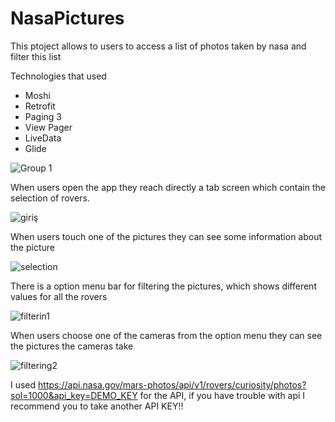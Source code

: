# NasaPictures

This ptoject allows to users to access a list of photos taken by nasa and filter this list

Technologies that used 

* Moshi
* Retrofit
* Paging 3
* View Pager
* LiveData
* Glide

![Group 1](https://user-images.githubusercontent.com/72108390/118377082-69f09200-b5d4-11eb-8472-46c0a68be187.png)

When users open the app they reach directly a tab screen which contain the selection of rovers.

![giriş](https://user-images.githubusercontent.com/72108390/118377177-a3c19880-b5d4-11eb-96c2-ba75effbfb55.png)

When users touch one of the pictures they can see some information about the picture

![selection](https://user-images.githubusercontent.com/72108390/118377360-775a4c00-b5d5-11eb-904d-0991aa16ee98.png)

There is a option menu bar for filtering the pictures, which shows different values for all the rovers

![filterin1](https://user-images.githubusercontent.com/72108390/118377351-6b6e8a00-b5d5-11eb-8d2b-05eccf58cc37.png)

When users choose one of the cameras from the option menu they can see the pictures the cameras take

![filtering2](https://user-images.githubusercontent.com/72108390/118377341-61e52200-b5d5-11eb-9a82-7eb873cff77b.png)

I used https://api.nasa.gov/mars-photos/api/v1/rovers/curiosity/photos?sol=1000&api_key=DEMO_KEY for the API, if you have trouble with api I recommend you to take another API KEY!!
